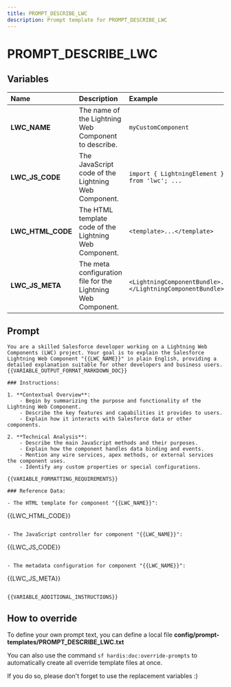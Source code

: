 ```yaml
---
title: PROMPT_DESCRIBE_LWC
description: Prompt template for PROMPT_DESCRIBE_LWC
---
```


# PROMPT_DESCRIBE_LWC

## Variables
| Name              | Description                                                  | Example                                                    |
|:------------------|:-------------------------------------------------------------|:-----------------------------------------------------------|
| **LWC_NAME**      | The name of the Lightning Web Component to describe.         | `myCustomComponent`                                        |
| **LWC_JS_CODE**   | The JavaScript code of the Lightning Web Component.          | `import { LightningElement } from 'lwc'; ...`              |
| **LWC_HTML_CODE** | The HTML template code of the Lightning Web Component.       | `<template>...</template>`                                 |
| **LWC_JS_META**   | The meta configuration file for the Lightning Web Component. | `<LightningComponentBundle>...</LightningComponentBundle>` |

## Prompt

```
You are a skilled Salesforce developer working on a Lightning Web Components (LWC) project. Your goal is to explain the Salesforce Lightning Web Component "{{LWC_NAME}}" in plain English, providing a detailed explanation suitable for other developers and business users.  {{VARIABLE_OUTPUT_FORMAT_MARKDOWN_DOC}}

### Instructions:

1. **Contextual Overview**:
    - Begin by summarizing the purpose and functionality of the Lightning Web Component.
    - Describe the key features and capabilities it provides to users.
    - Explain how it interacts with Salesforce data or other components.

2. **Technical Analysis**:
    - Describe the main JavaScript methods and their purposes.
    - Explain how the component handles data binding and events.
    - Mention any wire services, apex methods, or external services the component uses.
    - Identify any custom properties or special configurations.

{{VARIABLE_FORMATTING_REQUIREMENTS}}

### Reference Data:

- The HTML template for component "{{LWC_NAME}}":
```
{{LWC_HTML_CODE}}
```

- The JavaScript controller for component "{{LWC_NAME}}":
```
{{LWC_JS_CODE}}
```

- The metadata configuration for component "{{LWC_NAME}}":
```
{{LWC_JS_META}}
```

{{VARIABLE_ADDITIONAL_INSTRUCTIONS}}

```

## How to override

To define your own prompt text, you can define a local file **config/prompt-templates/PROMPT_DESCRIBE_LWC.txt**

You can also use the command `sf hardis:doc:override-prompts` to automatically create all override template files at once.

If you do so, please don't forget to use the replacement variables :)
